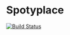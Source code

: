 # Spotyplace

[![Build Status](https://travis-ci.org/icehowler/spotyplace.svg?branch=master)](https://travis-ci.org/icehowler/spotyplace)
